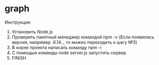 # graph
Инструкция:
1. Установить Node.js <!-- https://nodejs.org/en/ -->
2. Проверить пакетный менеджер командой npm -v (Если появилась версия, например .6.14.., то можно переходить к шагу №3)
3. В корне проекта написать команду npm -i
4. С помощью команды node server.js запустить сервер
5. FINISH